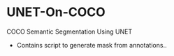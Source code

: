 # UNET-On-COCO
COCO Semantic Segmentation Using UNET
* Contains script to generate mask from annotations..

